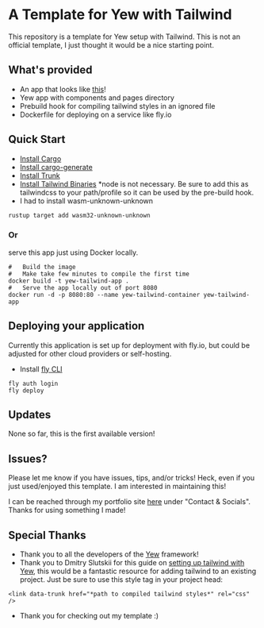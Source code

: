 # A Template for Yew with Tailwind

This repository is a template for Yew setup with Tailwind. This is not an official template, I just thought it would be a nice starting point.

## What's provided

- An app that looks like [this](https://yew-app.fly.dev/)!
- Yew app with components and pages directory
- Prebuild hook for compiling tailwind styles in an ignored file
- Dockerfile for deploying on a service like fly.io

## Quick Start

- [Install Cargo](https://doc.rust-lang.org/cargo/getting-started/installation.html)
- [Install cargo-generate](https://crates.io/crates/cargo-generate)
- [Install Trunk](https://trunkrs.dev/)
- [Install Tailwind Binaries](https://github.com/tailwindlabs/tailwindcss/releases/tag/v3.4.14) \*node is not necessary. Be sure to add this as tailwindcss to your path/profile so it can be used by the pre-build hook.
- I had to install wasm-unknown-unknown

```
rustup target add wasm32-unknown-unknown
```

### Or

serve this app just using Docker locally.

```
#   Build the image
#   Make take few minutes to compile the first time
docker build -t yew-tailwind-app .
#   Serve the app locally out of port 8080
docker run -d -p 8080:80 --name yew-tailwind-container yew-tailwind-app
```

## Deploying your application

Currently this application is set up for deployment with fly.io, but could be adjusted for other cloud providers or self-hosting.

- Install [fly CLI](https://fly.io/docs/flyctl/install/)

```
fly auth login
fly deploy
```

## Updates

None so far, this is the first available version!

## Issues?

Please let me know if you have issues, tips, and/or tricks! Heck, even if you just used/enjoyed this template. I am interested in maintaining this!

I can be reached through my portfolio site [here](https://www.stuartallensportfolio.com/) under "Contact & Socials". Thanks for using something I made!

## Special Thanks

- Thank you to all the developers of the [Yew](https://yew.rs/) framework!
- Thank you to Dmitry Slutskii for this guide on [setting up tailwind with Yew](https://lakret.net/blog/2023-03-10-tailwind-with-yew), this would be a fantastic resource for adding tailwind to an existing project. Just be sure to use this style tag in your project head:

```
<link data-trunk href="*path to compiled tailwind styles*" rel="css" />
```

- Thank you for checking out my template :)
